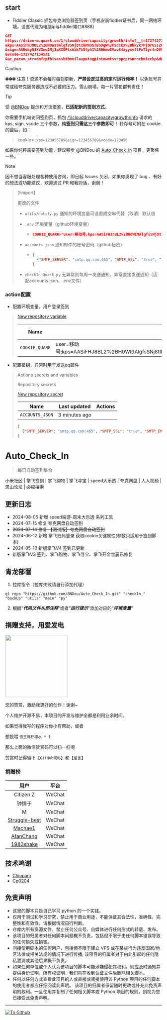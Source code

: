 ## start
* Fiddler Classic 抓包夸克浏览器签到页（手机安装fiddler证书后，同一网络环境，设置代理为电脑ip与fiddler端口8888）

```json
GET 
https://drive-m.quark.cn/1/clouddrive/capacity/growth/info?__t=1727427154544&sign_cyclic=true
&kps=AASiFHJ8BL2%2BH0WI9AlgfsSNj8tIhPNUSTBG9qW%2FSdcEX%2Bhkyk7PjOrGSsZCF54cAu8ne%2BUGkIE2w7jsXH7ZnMUUtfr1sHHJduOGNjDeHiHvSA%3D%3D
&sign=AARdsyNJXV3mw1Mj3aXX0PlsWikTh8fphI%2B6hmwIVao84zyyxvflFmT3yr4nQV9O7Vc%3D
&vcode=1727427154531
&uc_param_str=dnfrpfbivessbtbmnilauputogpintnwmtsvcppcprsnnnchmicckp&dn=62793693876-c3bf4fbb&fr=android&pf=3300&bi=35937&ve=6.1.8.242&ss=393x857&ni=bTkwBKYy1OJeqHB%2Bu4t3PEo0cWXKex7VVxB2EG%2F4O9%2Fnv%2BM%3D&la=zh&ut=AAObwLw3yjXjUgtnEUCuj%2BC0SH8cz0KfnhBcpiNDj1v%2BMQ%3D%3D&nt=5&nw=0&mt=UQMBLHlLPIv9TQKSMjtotKlvYYc1IIzC&sv=release&pc=AASZtg30J6cEZGl0meB9hj0EXmtm8MuBTzuGEVLqhTFBUDEr7mf7YNH5zAJENvF6fkdFZGvZjca6cwNWjrEPTJA8&pc=AASZtg30J6cEZGl0meB9hj0EXmtm8MuBTzuGEVLqhTFBUDEr7mf7YNH5zAJENvF6fkdFZGvZjca6cwNWjrEPTJA8&pr=ucpro&sn=2409-62793693876-b8a316df&ch=kk%40store&mi=M2006J10C&kp=AASiFHJ8BL2%2BH0WI9AlgfsSNj8tIhPNUSTBG9qW%2FSdcEX%2Bhkyk7PjOrGSsZCF54cAu8ne%2BUGkIE2w7jsXH7ZnMUUtfr1sHHJduOGNjDeHiHvSA%3D%3D
```


> [!CAUTION]
> 
> ⛔️⛔️⛔️ 注意！资源不会每时每刻更新，**严禁设定过高的定时运行频率！** 以免账号异常或给夸克服务器造成不必要的压力。雪山崩塌，每一片雪花都有责任！

> [!TIP]
>
> 受 [@BNDou](https://github.com/BNDou) 提示和方法借鉴，**已适配新的签到方式**。
>
> 你需要手机端访问签到页，抓包 <u>/1/clouddrive/capacity/growth/info</u> 请求的 kps, sign, vcode 三个参数，**纯签到只需这三个参数即可！** 转存号可附在 cookie 的最后，如：
>
> > cookie=`;kps=123456789&sign=123456789&vcode=123456`
>
> 如果你纯粹需要签到功能，建议移步 @BNDou 的 [Auto_Check_In](https://github.com/BNDou/Auto_Check_In/blob/main/checkIn_Quark.py) 项目，更聚焦一些。

> [!NOTE]
> 
> 因不想当客服处理各种使用咨询，即日起 Issues 关闭，如果你发现了 bug 、有好的想法或功能建议，欢迎通过 PR 和我对话，谢谢！

> [!import]
>
> 更改的文件
>
> * `utils/notify.py` 通知的环境变量可设置成空串代替（取消）默认值
>
> * `.env` 环境变量（github环境变量）
>
>   * ```json
>     COOKIE_QUARK="user=移动号;kps=AASiFHJ8BL2%2BH0WI9AlgfsSNj8tIhPNUSTBG9qW%2FSdcEX%2Bhkyk7PjOrGSsZCF54cAu8ne%2BUGkIE2w7jsXH7ZnMUUtfr1sHHJduOGNjDeHiHvSA%3D%3D;sign=AARdsyNJXV3mw1Mj3aXX0PlsWikTh8fphI%2B6hmwIVao84zyyxvflFmT3yr4nQV9O7Vc%3D;vcode=1727427154531"
>     ```
>
> * `accounts.json` 通知邮件的账号密码（github秘密）
>
>   * ```json
>     [
>       {"SMTP_SERVER": "smtp.qq.com:465", "SMTP_SSL": "true", "SMTP_EMAIL": "@qq.com","SMTP_PASSWORD": "","SMTP_NAME": "夸克登录失败（自己发送给自己）"}
>     ]
>     ```
>
> * `checkIn_Quark.py` 无异常则每周一发送通知，异常直接发送通知（适配accounts.json、.env文件）

### action配置

* 配置环境变量，用户登录签到

> [New repository variable](https://github.com/qingdog/Auto_Check_In/settings/variables/actions/new)
>
> | Name           | Value                                                        | Last updated | Actions |
> | -------------- | ------------------------------------------------------------ | ------------ | ------- |
> | `COOKIE_QUARK` | user=移动号;kps=AASiFHJ8BL2%2BH0WI9AlgfsSNj8tIhPNUSTBG9qW%2FSdcEX%2Bhkyk7PjOrGSsZCF54cAu8ne%2BUGkIE2w7jsXH7ZnMUUtfr1sHHJduOGNjDeHiHvSA%3D%3D;sign=AARdsyNJXV3mw1Mj3aXX0PlsWikTh8fphI%2B6hmwIVao84zyyxvflFmT3yr4nQV9O7Vc%3D;vcode=1727427154531 | yesterday    |         |


* 配置密钥，异常时用于发送qq邮件

> Actions secrets and variables
>
> Repository secrets
>
> [New repository secret](https://github.com/qingdog/Auto_Check_In/settings/secrets/actions/new)
>
> | Name            | Last updated  | Actions |
> | --------------- | ------------- | ------- |
> | `ACCOUNTS_JSON` | 3 minutes ago |         |
>
> ```json
> [
>   {"SMTP_SERVER": "smtp.qq.com:465", "SMTP_SSL": "true", "SMTP_EMAIL": "@qq.com","SMTP_PASSWORD": "","SMTP_NAME": "夸克登录失败（自己发送给自己）"}
> ]
> ```



<!--

 * @Author       : BNDou
 * @Date         : 2022-10-30 19:12:57
 * @LastEditTime: 2024-08-05 03:12:06
 * @FilePath: \Auto_Check_In\README.md
 * @Description  :
-->

# Auto_Check_In

> 每日自动签到集合

~~小米社区~~ | 掌飞签到 | 掌飞购物 | 掌飞寻宝 | speed大乐透 | 夸克网盘 | 人人视频 | 恩山论坛 | ~~必应搜索~~

## 更新日志
- 2024-08-05 新增 speed端游-周末大乐透 系列工具
- 2024-07-15 修复 夸克网盘自动签到
- ~~2024-07-14 修复 【测试版】夸克网盘自动签到~~
- 2024-06-12 新增 掌飞扫码登录 获取cookie关键属性(参数只适用于签到脚本)
- 2024-05-10 新版掌飞V4 签到已更新
- 新版掌飞V3 签到、掌飞购物、掌飞寻宝、掌飞开金丝篓已修复

## 青龙部署

1. 拉库指令（拉库失败请自行添加代理）

```
ql repo "https://github.com/BNDou/Auto_Check_In.git" "checkIn_" "backUp" "utils" "main" "py"
```

2. 根据“**_代码文件头部注释_**”或者“**_运行提示_**”添加对应的“**_环境变量_**”

## 捐赠支持，用爱发电

<a href="https://github.com/BNDou/"><img height="200px" src="https://cdn.bndou.eu.org/gh/BNDou/Auto_Check_In/readme/donate.jpg" /></a>

您的赞赏，激励我更好的创作！谢谢~

个人维护开源不易，本项目的开发与维护全都是利用业余时间。

如果觉得我写的程序对你小有帮助，或者

想投喂 `雪王牌柠檬水 * 1`

那么上面的微信赞赏码可以扫一扫呢

赞赏时记得留下【`GitHub昵称`】和【`留言`】

### 捐赠榜

| 用户 | 平台 |
|:---:|:---:|
| Citizen Z | WeChat |
| 钟情于 | WeChat |
| M | WeChat |
| [Struggle-best](https://github.com/Struggle-best) | WeChat |
| [Machae1](https://github.com/Machae1) | WeChat |
| [AfanChang](https://github.com/AfanChang) | WeChat |
| [1983shake](https://github.com/1983shake) | WeChat |

## 技术鸣谢
- [Chiupam](https://github.com/chiupam)
- [Cp0204](https://github.com/Cp0204)

## 免责声明
- 这里的脚本只是自己学习 python 的一个实践。
- 仅用于测试和学习研究，禁止用于商业用途，不能保证其合法性，准确性，完整性和有效性，请根据情况自行判断。
- 仓库内所有资源文件，禁止任何公众号、自媒体进行任何形式的转载、发布。
- 该项目的归属者对任何脚本问题概不负责，包括但不限于由任何脚本错误导致的任何损失或损害。
- 间接使用脚本的任何用户，包括但不限于建立 VPS 或在某些行为违反国家/地区法律或相关法规的情况下进行传播, 该项目的归属者对于由此引起的任何隐私泄漏或其他后果概不负责。
- 如果任何单位或个人认为该项目的脚本可能涉嫌侵犯其权利，则应及时通知并提供身份证明，所有权证明，我们将在收到认证文件后删除相关脚本。
- 任何以任何方式查看此项目的人或直接或间接使用该 Python 项目的任何脚本的使用者都应仔细阅读此声明。 该项目的归属者保留随时更改或补充此免责声明的权利。一旦使用并复制了任何相关脚本或 Python 项目的规则，则视为您已接受此免责声明。

---

[![](https://komarev.com/ghpvc/?username=BNDou&&label=Views "To Github")](https://github.com/BNDou/)
